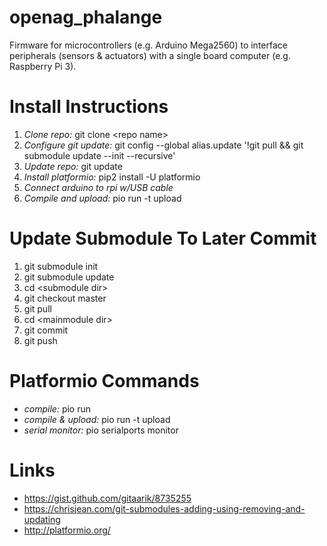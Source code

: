 # openag_phalange
Firmware for microcontrollers (e.g. Arduino Mega2560) to interface peripherals (sensors &amp; actuators) with a single board computer (e.g. Raspberry Pi 3).

# Install Instructions
1. *Clone repo:* git clone \<repo name\> 
2. *Configure git update:* git config --global alias.update '!git pull && git submodule update --init --recursive'
3. *Update repo:* git update
4. *Install platformio:* pip2 install -U platformio
5. *Connect arduino to rpi w/USB cable*
6. *Compile and upload:* pio run -t upload


# Update Submodule To Later Commit
1. git submodule init
2. git submodule update
3. cd \<submodule dir\>
4. git checkout master
5. git pull
6. cd \<mainmodule dir\>
7. git commit
8. git push

# Platformio Commands
* *compile:* pio run
* *compile & upload:* pio run -t upload
* *serial monitor:* pio serialports monitor

# Links
* https://gist.github.com/gitaarik/8735255
* https://chrisjean.com/git-submodules-adding-using-removing-and-updating
* http://platformio.org/
